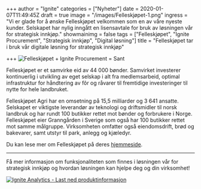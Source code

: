 +++
author = "Ignite"
categories = ["Nyheter"]
date = 2020-01-07T11:49:45Z
draft = true
image = "/images/Felleskjøpet-1.png"
ingress = "Vi er glade for å ønske Felleskjøpet velkommen som en av våre nyeste kunder. Selskapet har nylig inngått en lisensavtale for bruk av løsningen vår for strategisk innkjøp."
showmainimg = false
tags = ["Felleskjøpet", "Ignite Procurement", "Strategisk innkjøp", "Digital løsning"]
title = "Felleskjøpet tar i bruk vår digitale løsning for strategisk innkjøp"

+++
![Felleskjøpet + Ignite Procurement = Sant](/images/Felleskjøpet-1.png "Felleskjøpet + Ignite Procurement = Sant")

Felleskjøpet er et samvirke eid av 44 000 bønder. Samvirket investerer kontinuerlig i utvikling av eget selskap i alt fra medlemsarbeid, optimal infrastruktur for håndtering av fôr og råvarer til fremtidige investeringer til nytte for hele landbruket.

Felleskjøpet Agri har en omsetning på 15,5 milliarder og 3 641 ansatte. Selskapet er viktigste leverandør av teknologi og driftsmidler til norsk landbruk og har rundt 100 butikker rettet mot bønder og forbrukere i Norge. Felleskjøpet eier Granngården i Sverige som også har 100 butikker rettet mot samme målgruppe. Virksomheten omfatter også eiendomsdrift, brød og bakevarer, samt utstyr til park, anlegg og kjæledyr.

Du kan lese mer om Felleskjøpet på deres [hjemmeside](https://www.felleskjopet.no/om-felleskjopet/ "Felleskjøpet").

***

Få mer informasjon om funksjonaliteten som finnes i løsningen vår for strategisk innkjøp og hvordan løsningen kan hjelpe deg og din virksomhet!

[![](https://www.ignite.no/images/Last%20ned%20produktinfo%20-%201200%20x100.png "Ignite Analytics - Last ned produktinformasjon")](https://www.ignite.no/ignite-analytics/produktinformasjon/ "Ignite Analytics - Last ned produktinformasjon")